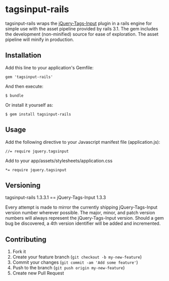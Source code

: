 # tagsinput-rails

tagsinput-rails wraps the [jQuery-Tags-Input](http://xoxco.com/projects/code/tagsinput/) plugin in a rails engine for simple
use with the asset pipeline provided by rails 3.1. The gem includes the development (non-minified)
source for ease of exploration. The asset pipeline will minify in production.

## Installation

Add this line to your application's Gemfile:

    gem 'tagsinput-rails'

And then execute:

    $ bundle

Or install it yourself as:

    $ gem install tagsinput-rails

## Usage

Add the following directive to your Javascript manifest file (application.js):

    //= require jquery.tagsinput

Add to your app/assets/stylesheets/application.css

    *= require jquery.tagsinput

## Versioning

tagsinput-rails 1.3.3.1 == jQuery-Tags-Input 1.3.3

Every attempt is made to mirror the currently shipping jQuery-Tags-Input version number wherever possible.
The major, minor, and patch version numbers will always represent the jQuery-Tags-Input version. Should a gem
bug be discovered, a 4th version identifier will be added and incremented.

## Contributing

1. Fork it
2. Create your feature branch (`git checkout -b my-new-feature`)
3. Commit your changes (`git commit -am 'Add some feature'`)
4. Push to the branch (`git push origin my-new-feature`)
5. Create new Pull Request
